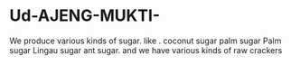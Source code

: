 # Ud-AJENG-MUKTI-
We produce various kinds of sugar. like . coconut sugar palm sugar Palm sugar Lingau sugar ant sugar. and we have various kinds of raw crackers
